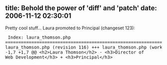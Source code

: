 title: Behold the power of 'diff' and 'patch'
date: 2006-11-12 02:30:01
---

Pretty cool stuff... Laura promoted to Principal (changeset 123):  <pre> Index: laura_thomson.php =================================================================== --- laura_thomson.php   (revision 116) +++ laura_thomson.php   (working copy) @@ -1,7 +1,7 @@    &lt;h2&gt;Laura Thomson&lt;/h2&gt; -  &lt;h3&gt;Director of Web Development&lt;/h3&gt; +  &lt;h3&gt;Principal&lt;/h3&gt;  </pre>
